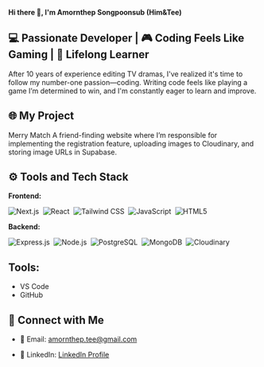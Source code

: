 __Hi there 👋, I'm Amornthep Songpoonsub (Him&Tee)__

## 💻 Passionate Developer | 🎮 Coding Feels Like Gaming | 🌱 Lifelong Learner

After 10 years of experience editing TV dramas, I've realized it's time to follow my number-one passion—coding. Writing code feels like playing a game I’m determined to win, and I'm constantly eager to learn and improve.




## 🌐 My Project

Merry Match
A friend-finding website where I’m responsible for implementing the registration feature, uploading images to Cloudinary, and storing image URLs in Supabase.



## ⚙️ Tools and Tech Stack
__Frontend:__


![Next.js](https://img.shields.io/badge/-Next.js-000000?logo=next.js&logoColor=white&style=flat)&nbsp;&nbsp;![React](https://img.shields.io/badge/-React-61DAFB?logo=react&logoColor=black&style=flat)&nbsp;&nbsp;![Tailwind CSS](https://img.shields.io/badge/-Tailwind%20CSS-38B2AC?logo=tailwindcss&logoColor=white&style=flat)&nbsp;&nbsp;![JavaScript](https://img.shields.io/badge/-JavaScript-F7DF1E?logo=javascript&logoColor=black&style=flat)&nbsp;&nbsp;![HTML5](https://img.shields.io/badge/-HTML5-E34F26?logo=html5&logoColor=white&style=flat) 



__Backend:__

![Express.js](https://img.shields.io/badge/-Express.js-000000?logo=express&logoColor=white&style=flat)&nbsp;&nbsp;![Node.js](https://img.shields.io/badge/-Node.js-339933?logo=node.js&logoColor=white&style=flat)&nbsp;&nbsp;![PostgreSQL](https://img.shields.io/badge/-PostgreSQL-336791?logo=postgresql&logoColor=white&style=flat)&nbsp;&nbsp;![MongoDB](https://img.shields.io/badge/-MongoDB-47A248?logo=mongodb&logoColor=white&style=flat)&nbsp;&nbsp;![Cloudinary](https://img.shields.io/badge/-Cloudinary-2F82FF?logo=cloudinary&logoColor=white&style=flat)




  
## __Tools:__
- VS Code
- GitHub

## 🔗 Connect with Me

- 📧 Email: [amornthep.tee@gmail.com](mailto:amornthep.tee@gmail.com)

- 💼 LinkedIn: [LinkedIn Profile](#)
